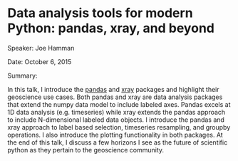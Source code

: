 Data analysis tools for modern Python: pandas, xray, and beyond
=======

Speaker: Joe Hamman

Date: October 6, 2015

Summary:

In this talk, I introduce the [pandas](http://pandas.pydata.org/) and [xray](http://xray.readthedocs.org/en/stable/) packages and highlight their geoscience use cases.  Both pandas and xray are data analysis packages that extend the numpy data model to include labeled axes. Pandas excels at 1D data analysis (e.g. timeseries) while xray extends the pandas approach to include N-dimensional labeled data objects. I introduce the pandas and xray approach to label based selection, timeseries resampling, and groupby operations. I also introduce the plotting functionality in both packages. At the end of this talk, I discuss a few horizons I see as the future of scientific python as they pertain to the geoscience community.
